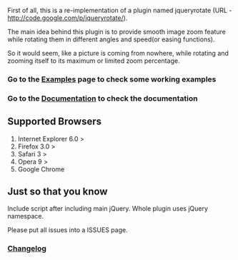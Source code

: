 First of all, this is a re-implementation of a plugin named jqueryrotate (URL - http://code.google.com/p/jqueryrotate/).

The main idea behind this plugin is to provide smooth image zoom feature while rotating them in different angles and speed(or easing functions).

So it would seem, like a picture is coming from nowhere, while rotating and zooming itself to its maximum or limited zoom percentage.

### Go to the [Examples](http://code.google.com/p/jqueryrotatezoom/wiki/Examples) page to check some working examples ###


### Go to the [Documentation](http://code.google.com/p/jqueryrotatezoom/wiki/Documentation) to check the documentation ###

## Supported Browsers ##
  1. Internet Explorer 6.0 >
  1. Firefox 3.0 >
  1. Safari 3 >
  1. Opera 9 >
  1. Google Chrome

## Just so that you know ##
Include script after including main jQuery. Whole plugin uses jQuery namespace.

Please put all issues into a ISSUES page.

### [Changelog](http://code.google.com/p/jqueryrotatezoom/wiki/Changelog) ###